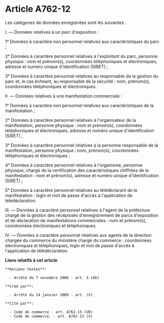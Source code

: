 # Article A762-12

Les catégories de données enregistrées sont les suivantes :

I. ― Données relatives à un parc d'exposition :

1° Données à caractère non personnel relatives aux caractéristiques du parc ;

2° Données à caractère personnel relatives à l'exploitant du parc, personne physique : nom et prénom(s), coordonnées
téléphoniques et électroniques, adresse et numéro unique d'identification (SIRET) ;

3° Données à caractère personnel relatives au responsable de la gestion du parc et, le cas échéant, au responsable de la
sécurité : nom, prénom(s), coordonnées téléphoniques et électroniques.

II. ― Données relatives à une manifestation commerciale :

1° Données à caractère non personnel relatives aux caractéristiques de la manifestation ;

2° Données à caractère personnel relatives à l'organisateur de la manifestation, personne physique : nom et prénom(s),
coordonnées téléphoniques et électroniques, adresse et numéro unique d'identification (SIRET) ;

3° Données à caractère personnel relatives à la personne responsable de la manifestation, personne physique : nom, prénom(s),
coordonnées téléphoniques et électroniques ;

4° Données à caractère personnel relatives à l'organisme, personne physique, chargé de la certification des caractéristiques
chiffrées de la manifestation : nom et prénom(s), adresse et numéro unique d'identification (SIRET) ;

5° Données à caractère personnel relatives au télédéclarant de la manifestation : login et mot de passe d'accès à
l'application de télédéclaration.

III. ― Données à caractère personnel relatives à l'agent de la préfecture chargé de la gestion des récépissés
d'enregistrement de parcs d'exposition et de déclaration de manifestations commerciales : nom et prénom(s), coordonnées
électroniques et téléphoniques.

IV. ― Données à caractère personnel relatives aux agents de la direction chargée du commerce du ministère chargé du
commerce : coordonnées électroniques et téléphoniques, login et mot de passe d'accès à l'application de télédéclaration.

**Liens relatifs à cet article**

	**Anciens textes**:

	  - Arrêté du 7 novembre 2006 - art. 3 (Ab)

	**Créé par**:

	  - Arrêté du 14 janvier 2009 - art. (V)

	**Cité par**:

	  - Code de commerce - art. A762-15 (VD)
	  - Code de commerce. - art. A762-13 (V)

